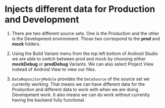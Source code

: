 # Injects different data for Production and Development

1. There are two different source sets. One is the Production and the other is
the Development environment. Those two correspond to the **prod** and **mock**
folders.

2. Using the Build Variant menu from the top left bottom of Android Studio we are
able to switch between prod and mock by choosing either **mockDebug** or **prodDebug**
Variants. We can also select Project View instead of Android View to view our
files.

3. `DataRepositoryModule` provides the `DataSource` of the source set we currently
working. That means we can have different data for the Production and different
data to work with when we are doing Development work. It also means we can do
work without currently having the backend fully functional.  
